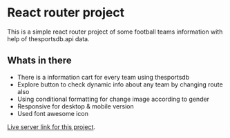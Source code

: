 # React router project

This is a simple react router project of some football teams information with help of thesportsdb.api data.

## Whats in there

- There is a information cart for every team using thesportsdb
- Explore button to check dynamic info about any team by changing route also
- Using conditional formatting for change image according to gender
- Responsive for desktop & mobile version
- Used font awesome icon

[Live server link for this project](https://upbeat-davinci-e9b099.netlify.app).

